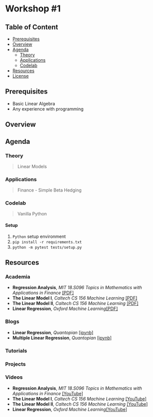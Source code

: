 # Workshop #1

## Table of Content
<!-- TOC depthFrom:2 -->

- [Prerequisites](#prerequisites)
- [Overview](#overview)
- [Agenda](#agenda)
    - [Theory](#theory)
    - [Applications](#applications)
    - [Codelab](#codelab)
- [Resources](#resources)
- [License](#license)

<!-- /TOC -->

## Prerequisites

* Basic Linear Algebra
* Any experience with programming 

## Overview



## Agenda

### Theory

> Linear Models

### Applications

> Finance - Simple Beta Hedging

### Codelab

> Vanilla Python

#### Setup

1. `Python` setup environment
2. `pip install -r requirements.txt`
3. `python -m pytest tests/setup.py`

## Resources

### Academia

* **Regression Analysis**, _MIT 18.S096 Topics in Mathematics with Applications in Finance_ [[PDF]](https://ocw.mit.edu/courses/mathematics/18-s096-topics-in-mathematics-with-applications-in-finance-fall-2013/lecture-notes/MIT18_S096F13_lecnote6.pdf)
* **The Linear Model I**, _Caltech CS 156 Machine Learning_ [[PDF]](http://work.caltech.edu/slides/slides03.pdf)
* **The Linear Model II**, _Caltech CS 156 Machine Learning_ [[PDF]](http://work.caltech.edu/slides/slides09.pdf)
* **Linear Regression**, _Oxford Machine Learning_[[PDF]](https://www.cs.ox.ac.uk/people/nando.defreitas/machinelearning/lecture2.pdf)

### Blogs

* **Linear Regression**, _Quantopian_ [[ipynb]](https://github.com/quantopian/research_public/blob/master/notebooks/lectures/Linear_Regression/notebook.ipynb)
* **Multiple Linear Regression**, _Quantopian_ [[ipynb]](https://github.com/quantopian/research_public/blob/master/notebooks/lectures/Multiple_Linear_Regression/notebook.ipynb)

### Tutorials

### Projects

### Videos

* **Regression Analysis**, _MIT 18.S096 Topics in Mathematics with Applications in Finance_ [[YouTube]](https://www.youtube.com/watch?v=l1kLCrxL9Hk&list=PLUl4u3cNGP63ctJIEC1UnZ0btsphnnoHR&index=5)
* **The Linear Model I**, _Caltech CS 156 Machine Learning_ [[YouTube]](https://www.youtube.com/watch?v=FIbVs5GbBlQ&hd=1)
* **The Linear Model II**, _Caltech CS 156 Machine Learning_ [[YouTube]](https://www.youtube.com/watch?v=qSTHZvN8hzs&hd=1)
* **Linear Regression**, _Oxford Machine Learning_[[YouTube]](https://www.youtube.com/watch?v=DHspIG64CVM)